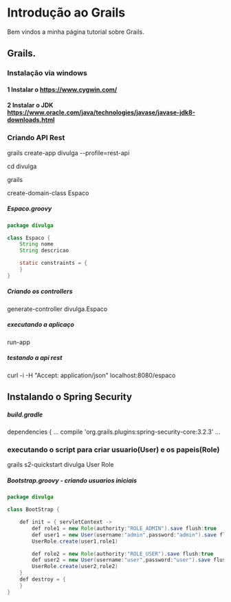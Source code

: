 # Introdução ao Grails

Bem vindos a minha página tutorial sobre Grails.

## Grails.

### Instalação via windows

#### 1 Instalar o https://www.cygwin.com/
#### 2 Instalar o JDK https://www.oracle.com/java/technologies/javase/javase-jdk8-downloads.html


### Criando API Rest

grails create-app divulga --profile=rest-api

cd divulga

grails

create-domain-class Espaco

##### Espaco.groovy
~~~ java
package divulga

class Espaco {
	String nome
	String descricao

    static constraints = {
    }
}
~~~
##### Criando os controllers
generate-controller divulga.Espaco

##### executando a aplicaço
run-app

##### testando a api rest
curl -i -H "Accept: application/json" localhost:8080/espaco


## Instalando o Spring Security

##### build.gradle
dependencies {
   ...
   compile 'org.grails.plugins:spring-security-core:3.2.3'
   ...

### executando o script para criar usuario(User) e os papeis(Role)
grails s2-quickstart divulga User Role


##### Bootstrap.groovy - criando usuarios iniciais
~~~ Java
package divulga

class BootStrap {

    def init = { servletContext ->
    	def role1 = new Role(authority:"ROLE_ADMIN").save flush:true
        def user1 = new User(username:"admin",password:"admin").save flush:true
    	UserRole.create(user1,role1)

    	def role2 = new Role(authority:"ROLE_USER").save flush:true
		def user2 = new User(username:"user",password:"user").save flush:true
		UserRole.create(user2,role2)
    }
    def destroy = {
    }
}

~~~

